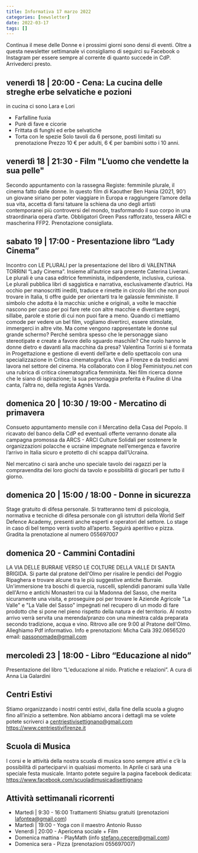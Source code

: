 ```yaml
---
title: Informativa 17 marzo 2022
categories: [newsletter]
date: 2022-03-17
tags: []
---
```


Continua il mese delle Donne e i prossimi giorni sono densi di eventi. Oltre a questa newsletter settimanale vi consigliamo di seguirci su Facebook o Instagram per essere sempre al corrente di quanto succede in CdP. Arrivederci presto.

## venerdì 18 | 20:00 - Cena: La cucina delle streghe erbe selvatiche e pozioni
in cucina ci sono Lara e Lori
- Farfalline fuxia
- Purè di fave e cicorie
- Frittata di funghi ed erbe selvatiche
- Torta con le spezie
Solo tavoli da 6 persone, posti limitati su prenotazione
Prezzo 10 € per adulti, 6 € per bambini sotto i 10 anni. 

## venerdì 18 | 21:30 - Film "L’uomo che vendette la sua pelle"
Secondo appuntamento con la rassegna Registe: femminile plurale, il cinema fatto dalle donne.
In questo film di Kaouther Ben Hania (2021, 90’) un giovane siriano per poter viaggiare in Europa e raggiungere l’amore della sua vita, accetta di farsi tatuare la schiena da uno degli artisti contemporanei più controversi del mondo, trasformando il suo corpo in una straordinaria opera d’arte.
Obbligatori Green Pass rafforzato, tessera ARCI e mascherina FFP2. Prenotazione consigliata.

## sabato 19 | 17:00 - Presentazione libro “Lady Cinema”
Incontro con LE PLURALI per la presentazione del libro di VALENTINA TORRINI “Lady Cinema”. Insieme all’autrice sarà presente Caterina Liverani.
Le plurali è una casa editrice femminista, indipendente, inclusiva, curiosa.
Le plurali pubblica libri di saggistica e narrativa, esclusivamente d’autrici. Ha occhio per manoscritti inediti, traduce e rimette in circolo libri che non puoi trovare in Italia, ti offre guide per orientarti tra le galassie femministe. Il simbolo che adotta è la macchia: uniche e originali, a volte le macchie nascono per caso per poi fare rete con altre macchie e diventare segni, sillabe, parole e storie di cui non puoi fare a meno.
Quando ci mettiamo comode per vedere un bel film, vogliamo divertirci, essere stimolate, immergerci in altre vite. Ma come vengono rappresentate le donne sul grande schermo? Perché sembra spesso che le personagge siano stereotipate e create a favore dello sguardo maschile? Che ruolo hanno le donne dietro e davanti alla macchina da presa?
Valentina Torrini si è formata in Progettazione e gestione di eventi dell’arte e dello spettacolo con una specializzazione in Critica cinematografica. Vive a Firenze e da tredici anni lavora nel settore del cinema. Ha collaborato con il blog Feministyou.net con una rubrica di critica cinematografica femminista. Nei film ricerca donne che le siano di ispirazione; la sua personaggia preferita è Pauline di Una canta, l’altra no, della regista Agnès Varda.

## domenica 20 | 10:30 / 19:00 - Mercatino di primavera
Consueto appuntamento mensile con il Mercatino della Casa del Popolo.
Il ricavato del banco della CdP ed eventuali offerte verranno donate alla campagna promossa da ARCS - ARCI Culture Solidali per sostenere le organizzazioni polacche e ucraine impegnate nell’emergenza e favorire l’arrivo in Italia sicuro e protetto di chi scappa dall’Ucraina.

Nel mercatino ci sarà anche uno speciale tavolo dei ragazzi per la compravendita dei loro giochi da tavolo e possibilità di giocarli per tutto il giorno.

## domenica 20 | 15:00 / 18:00 - Donne in sicurezza
Stage gratuito di difesa personale. Si tratteranno temi di psicologia, normativa e tecniche di difesa personale con gli istruttori della World Self Defence Academy, presenti anche esperti e operatori del settore. Lo stage in caso di bel tempo verrà svolto all’aperto.
Seguirà aperitivo e pizza. Gradita la prenotazione al numero 055697007

## domenica 20 - Cammini Contadini
LA VIA DELLE BURRAIE VERSO LE COLTURE DELLA VALLE DI SANTA BRIGIDA.
Si parte dal pratone dell'Olmo per risalire le pendici del Poggio Ripaghera e trovare alcune tra le più suggestive antiche Burraie. Un'immersione tra boschi di quercia, ruscelli, splendidi panorami sulla Valle dell'Arno e antichi Monasteri tra cui la Madonna del Sasso, che merita sicuramente una visita, e proseguire poi per trovare le Aziende Agricole "La Valle" e "La Valle del Sasso" impegnati nel recupero di un modo di fare prodotto che si pone nel pieno rispetto della natura e del territorio. Al nostro arrivo verrà servita una merenda/pranzo con una minestra calda preparata secondo tradizione, acqua e vino.
Ritrovo alle ore 9:00 al Pratone dell'Olmo. Alleghiamo Pdf informativo. Info e prenotazioni: Micha Calà 392.0656520 email: passonomade@gmail.com

## mercoledì 23 | 18:00 - Libro “Educazione al nido”
Presentazione del libro “L'educazione al nido. Pratiche e relazioni”. A cura di Anna Lia Galardini

## Centri Estivi
Stiamo organizzando i nostri centri estivi, dalla fine della scuola a giugno fino all’inizio a settembre. Non abbiamo ancora i dettagli ma se volete potete scriverci a centriestivisettignano@gmail.com  https://www.centriestivifirenze.it

## Scuola di Musica
I corsi e le attività della nostra scuola di musica sono sempre attivi e c’è la possibilità di parteciparvi in qualsiasi momento. In Aprile ci sarà una speciale festa musicale. Intanto potete seguire la pagina facebook dedicata: https://www.facebook.com/scuoladimusicadisettignano

## Attività settimanali ricorrenti
- Martedì | 9:30 - 16:00 Trattamenti Shiatsu gratuiti (prenotazioni lafontea@gmail.com)
- Martedì | 19:00 - Yoga con il maestro Antonio Russo
- Venerdì | 20:00 - Apericena sociale + Film
- Domenica mattina - PlayMath (info stefano.cecere@gmail.com)
- Domenica sera - Pizza (prenotazioni 055697007)